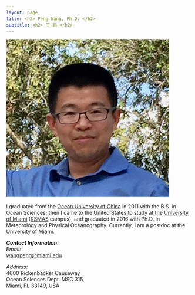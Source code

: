 ```yaml
---
layout: page
title: <h2> Peng Wang, Ph.D. </h2>
subtitle: <h2> 王 鹏 </h2>
---
```


![Peng](/img/Peng_Wang.png)




I graduated from the [Ocean University of China](http://www.ouc.edu.cn) in 2011 with the B.S. in Ocean Sciences; then I came to the United States to study at the [University of Miami](http://www.miami.edu) (<a href="http://www.rsmas.miami.edu" target="_blank">RSMAS</a> campus), and graduated in 2016 with Ph.D. in Meteorology and Physical Oceanography. Currently, I am a postdoc at the University of Miami.




**_Contact Information:_**  
_Email:_  
<a href="mailto:wangpeng@miami.edu">wangpeng@miami.edu</a>

_Address:_  
4600 Rickenbacker Causeway  
Ocean Sciences Dept. MSC 315  
Miami, FL 33149, USA
